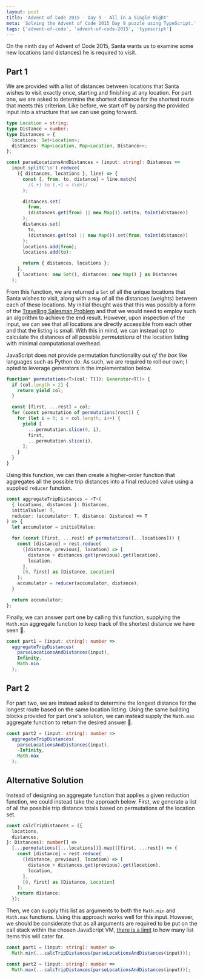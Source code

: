```yaml
---
layout: post
title: 'Advent of Code 2015 - Day 9 - All in a Single Night'
meta: 'Solving the Advent of Code 2015 Day 9 puzzle using TypeScript.'
tags: ['advent-of-code', 'advent-of-code-2015', 'typescript']
---
```


On the ninth day of Advent of Code 2015, Santa wants us to examine some new locations (and distances) he is required to visit.

<!--more-->

## Part 1

We are provided with a list of distances between locations that Santa wishes to visit exactly once, starting and finishing at any location.
For part one, we are asked to determine the shortest distance for the shortest route that meets this criterion.
Like before, we start off by parsing the provided input into a structure that we can use going forward.

```typescript
type Location = string;
type Distance = number;
type Distances = {
  locations: Set<Location>;
  distances: Map<Location, Map<Location, Distance>>;
};

const parseLocationsAndDistances = (input: string): Distances =>
  input.split('\n').reduce(
    ({ distances, locations }, line) => {
      const [, from, to, distance] = line.match(
        /(.+) to (.+) = (\d+)/
      );

      distances.set(
        from,
        (distances.get(from) || new Map()).set(to, toInt(distance))
      );
      distances.set(
        to,
        (distances.get(to) || new Map()).set(from, toInt(distance))
      );
      locations.add(from);
      locations.add(to);

      return { distances, locations };
    },
    { locations: new Set(), distances: new Map() } as Distances
  );
```

From this function, we are returned a `Set` of all the unique locations that Santa wishes to visit, along with a `Map` of all the distances (weights) between each of these locations.
My initial thought was that this was possibly a form of the [Travelling Salesman Problem](https://en.wikipedia.org/wiki/Travelling_salesman_problem) and that we would need to employ such an algorithm to achieve the end result.
However, upon inspection of the input, we can see that all locations are directly accessible from each other and that the listing is small.
With this in mind, we can instead opt to calculate the distances of all possible _permutations_ of the location listing with minimal computational overhead.

JavaScript does not provide permutation functionality _out of the box_ like languages such as Python do.
As such, we are required to roll our own; I opted to leverage generators in the implementation below.

```typescript
function* permutations<T>(col: T[]): Generator<T[]> {
  if (col.length < 2) {
    return yield col;
  }

  const [first, ...rest] = col;
  for (const permutation of permutations(rest)) {
    for (let i = 0; i < col.length; i++) {
      yield [
        ...permutation.slice(0, i),
        first,
        ...permutation.slice(i),
      ];
    }
  }
}
```

Using this function, we can then create a higher-order function that aggregates all the possible trip distances into a final reduced value using a supplied `reducer` function.

```typescript
const aggregateTripDistances = <T>(
  { locations, distances }: Distances,
  initialValue: T,
  reducer: (accumulator: T, distance: Distance) => T
) => {
  let accumulator = initialValue;

  for (const [first, ...rest] of permutations([...locations])) {
    const [distance] = rest.reduce(
      ([distance, previous], location) => [
        distance + distances.get(previous).get(location),
        location,
      ],
      [0, first] as [Distance, Location]
    );
    accumulator = reducer(accumulator, distance);
  }

  return accumulator;
};
```

Finally, we can answer part one by calling this function, supplying the `Math.min` aggregate function to keep track of the shortest distance we have seen 🌟.

```typescript
const part1 = (input: string): number =>
  aggregateTripDistances(
    parseLocationsAndDistances(input),
    Infinity,
    Math.min
  );
```

## Part 2

For part two, we are instead asked to determine the longest distance for the longest route based on the same location listing.
Using the same building blocks provided for part one's solution, we can instead supply the `Math.max` aggregate function to return the desired answer 🌟.

```typescript
const part2 = (input: string): number =>
  aggregateTripDistances(
    parseLocationsAndDistances(input),
    -Infinity,
    Math.max
  );
```

## Alternative Solution

Instead of designing an aggregate function that applies a given reduction function, we could instead take the approach below.
First, we generate a list of all the possible trip distance totals based on permutations of the location set.

```typescript
const calcTripDistances = ({
  locations,
  distances,
}: Distances): number[] =>
  [...permutations([...locations])].map(([first, ...rest]) => {
    const [distance] = rest.reduce(
      ([distance, previous], location) => [
        distance + distances.get(previous).get(location),
        location,
      ],
      [0, first] as [Distance, Location]
    );
    return distance;
  });
```

Then, we can supply this list as arguments to both the `Math.min` and `Math.max` functions.
Using this approach works well for this input.
However, we should be considerate that as all arguments are required to be put on the call stack within the chosen JavaScript VM, [there is a limit](https://developer.mozilla.org/en-US/docs/Web/JavaScript/Reference/Global_Objects/Function/apply#using_apply_and_built-in_functions) to how many list items this will cater for.

```typescript
const part1 = (input: string): number =>
  Math.min(...calcTripDistances(parseLocationsAndDistances(input)));
```

```typescript
const part2 = (input: string): number =>
  Math.max(...calcTripDistances(parseLocationsAndDistances(input)));
```
